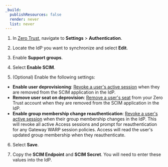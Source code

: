 ```yaml
---
_build:
  publishResources: false
  render: never
  list: never
---
```


1. In [Zero Trust](https://one.dash.cloudflare.com), navigate to **Settings** > **Authentication**.

2. Locate the IdP you want to synchronize and select **Edit**.

3. Enable **Support groups**.

4. Select **Enable SCIM**.

5. (Optional) Enable the following settings:

- **Enable user deprovisioning**: [Revoke a user's active session](/cloudflare-one/identity/users/session-management/#per-user) when they are removed from the SCIM application in the IdP.
- **Remove user seat on deprovision**: [Remove a user's seat](/cloudflare-one/identity/users/seat-management/) from your Zero Trust account when they are removed from the SCIM application in the IdP.
- **Enable group membership change reauthentication**: [Revoke a user's active session](/cloudflare-one/identity/users/session-management/#per-user) when their group membership changes in the IdP. This will revoke all active Access sessions and prompt for reauthentication for any Gateway WARP session policies. Access will read the user's updated group membership when they reauthenticate.

6. Select **Save**.

7. Copy the **SCIM Endpoint** and **SCIM Secret**. You will need to enter these values into the IdP.

